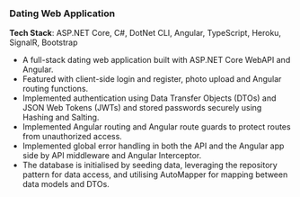 ### Dating Web Application
**Tech Stack**: ASP.NET Core, C#, DotNet CLI, Angular, TypeScript, Heroku, SignalR, Bootstrap
- A full-stack dating web application built with ASP.NET Core WebAPI and Angular.
- Featured with client-side login and register, photo upload and Angular routing functions.
- Implemented authentication using Data Transfer Objects (DTOs) and JSON Web Tokens (JWTs) and stored passwords securely using Hashing and Salting.
- Implemented Angular routing and Angular route guards to protect routes from unauthorized access.
- Implemented global error handling in both the API and the Angular app side by API middleware and Angular Interceptor.
- The database is initialised by seeding data, leveraging the repository pattern for data access, and utilising AutoMapper for mapping between data models and DTOs.